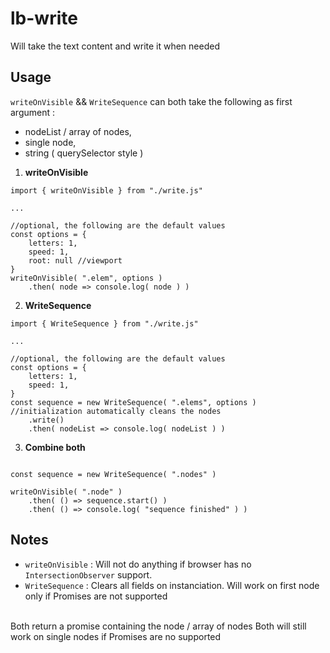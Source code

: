 # lb-write

Will take the text content and write it when needed

## Usage

`writeOnVisible` && `WriteSequence` can both take the following as first argument :
- nodeList / array of nodes,
- single node,
- string ( querySelector style )

1. **writeOnVisible** 
```
import { writeOnVisible } from "./write.js"

...

//optional, the following are the default values
const options = {
	letters: 1,
	speed: 1,
	root: null //viewport
}
writeOnVisible( ".elem", options )
	.then( node => console.log( node ) )
```

2. **WriteSequence** 

```
import { WriteSequence } from "./write.js"

...

//optional, the following are the default values
const options = {
	letters: 1,
	speed: 1,
}
const sequence = new WriteSequence( ".elems", options ) //initialization automatically cleans the nodes
	.write()
	.then( nodeList => console.log( nodeList ) )
```

3.  **Combine both**

```

const sequence = new WriteSequence( ".nodes" )

writeOnVisible( ".node" )
	.then( () => sequence.start() )
	.then( () => console.log( "sequence finished" ) )
```

## Notes

- `writeOnVisible` : Will not do anything if browser has no `IntersectionObserver` support.
- `WriteSequence` : Clears all fields on instanciation. Will work on first node only if Promises are not supported
<br/>
Both return a promise containing the node / array of nodes
Both will still work on single nodes if Promises are no supported